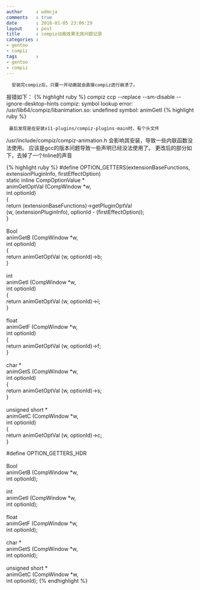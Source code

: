 ```yaml
---
author     : wdmcja
comments   : true
date       : 2018-01-05 23:06:29
layout     : post
title      : compiz动画效果无效问题记录
categories :
- gentoo
- compiz
tags       :
- gentoo
- compiz
---
```


      安装完compiz后，只要一开动画就会直接compiz进行崩溃了。
报错如下：
{% highlight ruby %}
compiz ccp --replace --sm-disable --ignore-desktop-hints
compiz: symbol lookup error: /usr/lib64/compiz/libanimation.so: undefined symbol: animGetI
{% highlight ruby %}

     最后发现是在安装x11-plugins/compiz-plugins-main时，有个头文件 
/usr/include/compiz/compiz-animation.h
会影响其安装，导致一些内联函数没法使用。
应该是gcc的版本问题导致一些声明已经没法使用了。
更改后的部分如下，去掉了一个Inline的声音

{% highlight ruby %}
#define OPTION_GETTERS(extensionBaseFunctions,				\
		       extensionPluginInfo, firstEffectOption)		\
static inline CompOptionValue *						\
animGetOptVal (CompWindow *w,						\
	       int optionId)						\
{									\
    return (extensionBaseFunctions)->getPluginOptVal			\
    	(w, (extensionPluginInfo), optionId - (firstEffectOption));	\
}						\
						\
 Bool					\
animGetB (CompWindow *w,			\
	  int optionId)				\
{						\
    return animGetOptVal (w, optionId)->b;	\
}						\
						\
 int					\
animGetI (CompWindow *w,			\
	  int optionId)				\
{						\
    return animGetOptVal (w, optionId)->i;	\
}						\
						\
 float					\
animGetF (CompWindow *w,			\
	  int optionId)				\
{						\
    return animGetOptVal (w, optionId)->f;	\
}						\
						\
 char *					\
animGetS (CompWindow *w,			\
	  int optionId)				\
{						\
    return animGetOptVal (w, optionId)->s;	\
}						\
						\
 unsigned short *				\
animGetC (CompWindow *w,			\
	  int optionId)				\
{						\
    return animGetOptVal (w, optionId)->c;	\
}

#define OPTION_GETTERS_HDR			\
						\
 Bool					\
animGetB (CompWindow *w,			\
	  int optionId);			\
						\
 int					\
animGetI (CompWindow *w,			\
	  int optionId);			\
						\
 float					\
animGetF (CompWindow *w,			\
	  int optionId);			\
						\
 char *					\
animGetS (CompWindow *w,			\
	  int optionId);			\
						\
 unsigned short *				\
animGetC (CompWindow *w,			\
	  int optionId);
{% endhighlight %}

